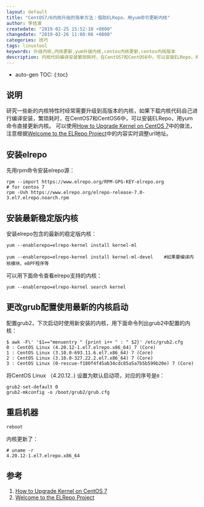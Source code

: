 ```yaml
---
layout: default
title: "CentOS7/6内核升级的简单方法：借助ELRepo，用yum命令更新内核"
author: 李佶澳
createdate: "2019-02-25 15:52:10 +0800"
changedate: "2019-02-26 11:08:06 +0800"
categories: 技巧
tags: linuxtool
keywords: 升级内核,内核更新,yum升级内核,centos内核更新,centos内核版本
description: 内核代码编译安装繁琐耗时，在CentOS7和CentOS6中，可以安装ELRepo，用yum命令直接更新内核
---
```


* auto-gen TOC:
{:toc}

## 说明

研究一些新的内核特性时经常需要升级到高版本的内核，如果下载内核代码自己进行编译安装，繁琐耗时，在CentOS7和CentOS6中，可以安装ELRepo，用yum命令直接更新内核。
可以使用[How to Upgrade Kernel on CentOS 7][8]中的做法，注意根据[Welcome to the ELRepo Project][9]中的内容实时调整url地址。

## 安装elrepo

先用rpm命令安装elrepo源：

```
rpm --import https://www.elrepo.org/RPM-GPG-KEY-elrepo.org 
# for centos 7
rpm -Uvh https://www.elrepo.org/elrepo-release-7.0-3.el7.elrepo.noarch.rpm
```

## 安装最新稳定版内核

安装elrepo包含的最新的稳定版内核：

```
yum --enablerepo=elrepo-kernel install kernel-ml

yum --enablerepo=elrepo-kernel install kernel-ml-devel    #如果要编译内核模块、eBPF程序等
```

可以用下面命令查看elrepo支持的内核：

```
yum --enablerepo=elrepo-kernel search kernel
```

## 更改grub配置使用最新的内核启动

配置grub2，下次启动时使用新安装的内核，用下面命令列出grub2中配置的内核：

```
$ awk -F\' '$1=="menuentry " {print i++ " : " $2}' /etc/grub2.cfg
0 : CentOS Linux (4.20.12-1.el7.elrepo.x86_64) 7 (Core)
1 : CentOS Linux (3.10.0-693.11.6.el7.x86_64) 7 (Core)
2 : CentOS Linux (3.10.0-327.22.2.el7.x86_64) 7 (Core)
3 : CentOS Linux (0-rescue-f180f4f45ab34cdc85a5a7b5b599b20e) 7 (Core)
```

将CentOS Linux （4.20.12..) 设置为默认启动项，对应的序号是`0`：

```
grub2-set-default 0
grub2-mkconfig -o /boot/grub2/grub.cfg
```

## 重启机器

```
reboot
```

内核更新了：

```
# uname -r
4.20.12-1.el7.elrepo.x86_64
```

## 参考

1. [How to Upgrade Kernel on CentOS 7][8]
2. [Welcome to the ELRepo Project][9]

[8]: https://www.howtoforge.com/tutorial/how-to-upgrade-kernel-in-centos-7-server/ "How to Upgrade Kernel on CentOS 7"
[9]: http://elrepo.org/tiki/tiki-index.php "Welcome to the ELRepo Project"
